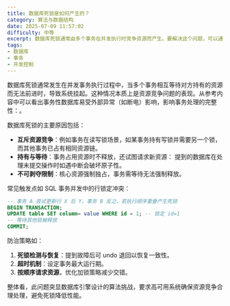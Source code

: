```yaml
---
title: 数据库死锁是如何产生的？
category: 算法与数据结构
date: 2025-07-09 11:57:02
difficulty: 中等
excerpt: 数据库死锁通常由多个事务在并发执行时竞争资源而产生。要解决这个问题，可以通过优化加锁策略、设置超时机制或采用死锁检测与恢复机制来避免。
tags:
- 数据库
- 事务
- 并发控制
---
```

数据库死锁通常发生在并发事务执行过程中，当多个事务相互等待对方持有的资源而无法前进时，导致系统挂起。这种情况本质上是资源竞争问题的表现。从参考内容中可以看出事务性数据库易受外部异常（如断电）影响，影响事务处理的完整性：。

数据库死锁的主要原因包括：
- **互斥资源竞争**：例如事务在读写锁场景，如某事务持有写锁并需要另一个锁，而其他事务已占有相同资源链。
- **持有与等待**：事务占用资源时不释放，还试图请求新资源： 提到的数据库在处理未提交操作时如遇中断会破坏原子性。
- **不可剥夺限制**：核心资源强制独占，事务需等待无法强制释放。

常见触发点如 SQL 事务并发中的行锁定冲突：
```sql
-- 事务 A 尝试更新行 X 后 Y，事务 B 反之，若执行顺序重叠产生死锁
BEGIN TRANSACTION;
UPDATE table SET column= value WHERE id = 1; -- 锁定 id=1
-- 等待其他锁被释放
COMMIT;
```

防治策略如：
1. **死锁检测与恢复**：提到故障后可 undo 退回以恢复一致性。
2. **超时机制**：设定事务最大运行期。
3. **按顺序请求资源**，优化加锁策略减少交错。

整体看，此问题突显数据库引擎设计的算法挑战，要求高可用系统确保资源竞争合理处理，避免死锁降低性能。
